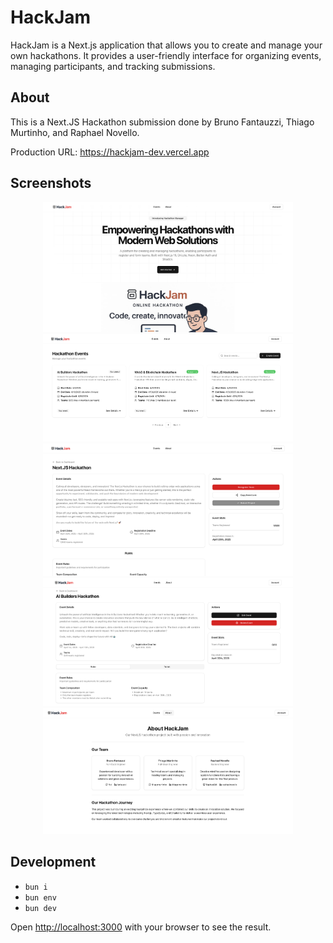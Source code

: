 # HackJam

HackJam is a Next.js application that allows you to create and manage your own hackathons. It provides a user-friendly interface for organizing events, managing participants, and tracking submissions.

## About

This is a Next.JS Hackathon submission done by Bruno Fantauzzi, Thiago Murtinho, and Raphael Novello.

Production URL: https://hackjam-dev.vercel.app

## Screenshots

<div align="center">
  <img src="resources/hackjam0.png" alt="HackJam Screenshot" width="400" />
  <img src="resources/hackjam1.png" alt="HackJam Screenshot" width="400" />
  <img src="resources/hackjam2.png" alt="HackJam Screenshot" width="400" />
  <img src="resources/hackjam3.png" alt="HackJam Screenshot" width="400" />
  <img src="resources/hackjam4.png" alt="HackJam Screenshot" width="400" />
</div>

## Development

- `bun i`
- `bun env`
- `bun dev`

Open [http://localhost:3000](http://localhost:3000) with your browser to see the result.
